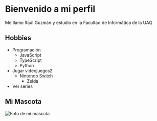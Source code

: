 # Bienvenido a mi perfil

Me llamo Raúl Guzmán y estudio en la Facultad de Informática de la UAQ

## Hobbies

- Programación
  - JavaScript
  - TypeScript
  - Python
- Jugar videojuegos2
  - Nintendo Switch
    - Zelda
- Ver series

## Mi Mascota

![Foto de mi mascota](Bonito.png)
